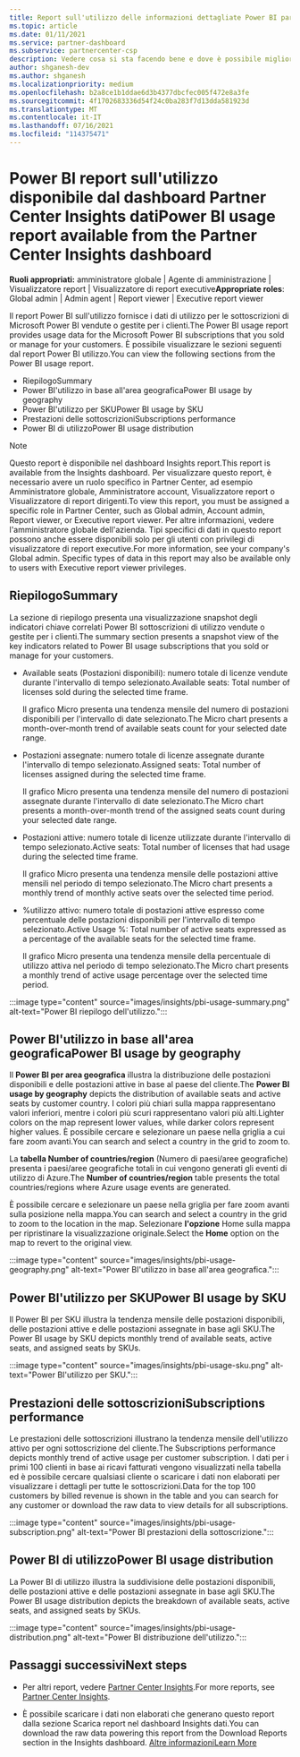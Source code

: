 ```yaml
---
title: Report sull'utilizzo delle informazioni dettagliate Power BI partner
ms.topic: article
ms.date: 01/11/2021
ms.service: partner-dashboard
ms.subservice: partnercenter-csp
description: Vedere cosa si sta facendo bene e dove è possibile migliorare l'utilizzo delle sottoscrizioni Power BI che si vendono o si gestiscono per i clienti.
author: shganesh-dev
ms.author: shganesh
ms.localizationpriority: medium
ms.openlocfilehash: b2a8ce1b1ddae6d3b4377dbcfec005f472e8a3fe
ms.sourcegitcommit: 4f1702683336d54f24c0ba283f7d13dda581923d
ms.translationtype: MT
ms.contentlocale: it-IT
ms.lasthandoff: 07/16/2021
ms.locfileid: "114375471"
---
```

# <a name="power-bi-usage-report-available-from-the-partner-center-insights-dashboard"></a><span data-ttu-id="8d4ae-103">Power BI report sull'utilizzo disponibile dal dashboard Partner Center Insights dati</span><span class="sxs-lookup"><span data-stu-id="8d4ae-103">Power BI usage report available from the Partner Center Insights dashboard</span></span>

<span data-ttu-id="8d4ae-104">**Ruoli appropriati:** amministratore globale | Agente di amministrazione | Visualizzatore report | Visualizzatore di report executive</span><span class="sxs-lookup"><span data-stu-id="8d4ae-104">**Appropriate roles**: Global admin | Admin agent | Report viewer | Executive report viewer</span></span>

<span data-ttu-id="8d4ae-105">Il report Power BI sull'utilizzo fornisce i dati di utilizzo per le sottoscrizioni di Microsoft Power BI vendute o gestite per i clienti.</span><span class="sxs-lookup"><span data-stu-id="8d4ae-105">The Power BI usage report provides usage data for the Microsoft Power BI subscriptions that you sold or manage for your customers.</span></span> <span data-ttu-id="8d4ae-106">È possibile visualizzare le sezioni seguenti dal report Power BI utilizzo.</span><span class="sxs-lookup"><span data-stu-id="8d4ae-106">You can view the following sections from the Power BI usage report.</span></span>

- <span data-ttu-id="8d4ae-107">Riepilogo</span><span class="sxs-lookup"><span data-stu-id="8d4ae-107">Summary</span></span>
- <span data-ttu-id="8d4ae-108">Power BI'utilizzo in base all'area geografica</span><span class="sxs-lookup"><span data-stu-id="8d4ae-108">Power BI usage by geography</span></span>
- <span data-ttu-id="8d4ae-109">Power BI'utilizzo per SKU</span><span class="sxs-lookup"><span data-stu-id="8d4ae-109">Power BI usage by SKU</span></span>
- <span data-ttu-id="8d4ae-110">Prestazioni delle sottoscrizioni</span><span class="sxs-lookup"><span data-stu-id="8d4ae-110">Subscriptions performance</span></span>
- <span data-ttu-id="8d4ae-111">Power BI di utilizzo</span><span class="sxs-lookup"><span data-stu-id="8d4ae-111">Power BI usage distribution</span></span>

 > [!NOTE]
 > <span data-ttu-id="8d4ae-112">Questo report è disponibile nel dashboard Insights report.</span><span class="sxs-lookup"><span data-stu-id="8d4ae-112">This report is available from the Insights dashboard.</span></span> <span data-ttu-id="8d4ae-113">Per visualizzare questo report, è necessario avere un ruolo specifico in Partner Center, ad esempio Amministratore globale, Amministratore account, Visualizzatore report o Visualizzatore di report dirigenti.</span><span class="sxs-lookup"><span data-stu-id="8d4ae-113">To view this report, you must be assigned a specific role in Partner Center, such as Global admin, Account admin, Report viewer, or Executive report viewer.</span></span> <span data-ttu-id="8d4ae-114">Per altre informazioni, vedere l'amministratore globale dell'azienda. Tipi specifici di dati in questo report possono anche essere disponibili solo per gli utenti con privilegi di visualizzatore di report executive.</span><span class="sxs-lookup"><span data-stu-id="8d4ae-114">For more information, see your company's Global admin. Specific types of data in this report may also be available only to users with Executive report viewer privileges.</span></span>

## <a name="summary"></a><span data-ttu-id="8d4ae-115">Riepilogo</span><span class="sxs-lookup"><span data-stu-id="8d4ae-115">Summary</span></span>

<span data-ttu-id="8d4ae-116">La sezione di riepilogo presenta una visualizzazione snapshot degli indicatori chiave correlati Power BI sottoscrizioni di utilizzo vendute o gestite per i clienti.</span><span class="sxs-lookup"><span data-stu-id="8d4ae-116">The summary section presents a snapshot view of the key indicators related to Power BI usage subscriptions that you sold or manage for your customers.</span></span> 

- <span data-ttu-id="8d4ae-117">Available seats (Postazioni disponibili): numero totale di licenze vendute durante l'intervallo di tempo selezionato.</span><span class="sxs-lookup"><span data-stu-id="8d4ae-117">Available seats: Total number of licenses sold during the selected time frame.</span></span>

   <span data-ttu-id="8d4ae-118">Il grafico Micro presenta una tendenza mensile del numero di postazioni disponibili per l'intervallo di date selezionato.</span><span class="sxs-lookup"><span data-stu-id="8d4ae-118">The Micro chart presents a month-over-month trend of available seats count for your selected date range.</span></span>

- <span data-ttu-id="8d4ae-119">Postazioni assegnate: numero totale di licenze assegnate durante l'intervallo di tempo selezionato.</span><span class="sxs-lookup"><span data-stu-id="8d4ae-119">Assigned seats: Total number of licenses assigned during the selected time frame.</span></span>

   <span data-ttu-id="8d4ae-120">Il grafico Micro presenta una tendenza mensile del numero di postazioni assegnate durante l'intervallo di date selezionato.</span><span class="sxs-lookup"><span data-stu-id="8d4ae-120">The Micro chart presents a month-over-month trend of the assigned seats count during your selected date range.</span></span>

- <span data-ttu-id="8d4ae-121">Postazioni attive: numero totale di licenze utilizzate durante l'intervallo di tempo selezionato.</span><span class="sxs-lookup"><span data-stu-id="8d4ae-121">Active seats: Total number of licenses that had usage during the selected time frame.</span></span> 

   <span data-ttu-id="8d4ae-122">Il grafico Micro presenta una tendenza mensile delle postazioni attive mensili nel periodo di tempo selezionato.</span><span class="sxs-lookup"><span data-stu-id="8d4ae-122">The Micro chart presents a monthly trend of monthly active seats over the selected time period.</span></span>

- <span data-ttu-id="8d4ae-123">%utilizzo attivo: numero totale di postazioni attive espresso come percentuale delle postazioni disponibili per l'intervallo di tempo selezionato.</span><span class="sxs-lookup"><span data-stu-id="8d4ae-123">Active Usage %: Total number of active seats expressed as a percentage of the available seats for the selected time frame.</span></span> 

   <span data-ttu-id="8d4ae-124">Il grafico Micro presenta una tendenza mensile della percentuale di utilizzo attiva nel periodo di tempo selezionato.</span><span class="sxs-lookup"><span data-stu-id="8d4ae-124">The Micro chart presents a monthly trend of active usage percentage over the selected time period.</span></span>

:::image type="content" source="images/insights/pbi-usage-summary.png" alt-text="Power BI riepilogo dell'utilizzo.":::

## <a name="power-bi-usage-by-geography"></a><span data-ttu-id="8d4ae-126">Power BI'utilizzo in base all'area geografica</span><span class="sxs-lookup"><span data-stu-id="8d4ae-126">Power BI usage by geography</span></span>

<span data-ttu-id="8d4ae-127">Il **Power BI per area geografica** illustra la distribuzione delle postazioni disponibili e delle postazioni attive in base al paese del cliente.</span><span class="sxs-lookup"><span data-stu-id="8d4ae-127">The **Power BI usage by geography** depicts the distribution of available seats and active seats by customer country.</span></span> <span data-ttu-id="8d4ae-128">I colori più chiari sulla mappa rappresentano valori inferiori, mentre i colori più scuri rappresentano valori più alti.</span><span class="sxs-lookup"><span data-stu-id="8d4ae-128">Lighter colors on the map represent lower values, while darker colors represent higher values.</span></span> <span data-ttu-id="8d4ae-129">È possibile cercare e selezionare un paese nella griglia a cui fare zoom avanti.</span><span class="sxs-lookup"><span data-stu-id="8d4ae-129">You can search and select a country in the grid to zoom to.</span></span>

<span data-ttu-id="8d4ae-130">La **tabella Number of countries/region** (Numero di paesi/aree geografiche) presenta i paesi/aree geografiche totali in cui vengono generati gli eventi di utilizzo di Azure.</span><span class="sxs-lookup"><span data-stu-id="8d4ae-130">The **Number of countries/region** table presents the total countries/regions where Azure usage events are generated.</span></span>

<span data-ttu-id="8d4ae-131">È possibile cercare e selezionare un paese nella griglia per fare zoom avanti sulla posizione nella mappa.</span><span class="sxs-lookup"><span data-stu-id="8d4ae-131">You can search and select a country in the grid to zoom to the location in the map.</span></span> <span data-ttu-id="8d4ae-132">Selezionare **l'opzione** Home sulla mappa per ripristinare la visualizzazione originale.</span><span class="sxs-lookup"><span data-stu-id="8d4ae-132">Select the **Home** option on the map to revert to the original view.</span></span>

:::image type="content" source="images/insights/pbi-usage-geography.png" alt-text="Power BI'utilizzo in base all'area geografica.":::

## <a name="power-bi-usage-by-sku"></a><span data-ttu-id="8d4ae-134">Power BI'utilizzo per SKU</span><span class="sxs-lookup"><span data-stu-id="8d4ae-134">Power BI usage by SKU</span></span>

<span data-ttu-id="8d4ae-135">Il Power BI per SKU illustra la tendenza mensile delle postazioni disponibili, delle postazioni attive e delle postazioni assegnate in base agli SKU.</span><span class="sxs-lookup"><span data-stu-id="8d4ae-135">The Power BI usage by SKU depicts monthly trend of available seats, active seats, and assigned seats by SKUs.</span></span>

:::image type="content" source="images/insights/pbi-usage-sku.png" alt-text="Power BI'utilizzo per SKU.":::

## <a name="subscriptions-performance"></a><span data-ttu-id="8d4ae-137">Prestazioni delle sottoscrizioni</span><span class="sxs-lookup"><span data-stu-id="8d4ae-137">Subscriptions performance</span></span>

<span data-ttu-id="8d4ae-138">Le prestazioni delle sottoscrizioni illustrano la tendenza mensile dell'utilizzo attivo per ogni sottoscrizione del cliente.</span><span class="sxs-lookup"><span data-stu-id="8d4ae-138">The Subscriptions performance depicts monthly trend of active usage per customer subscription.</span></span> <span data-ttu-id="8d4ae-139">I dati per i primi 100 clienti in base ai ricavi fatturati vengono visualizzati nella tabella ed è possibile cercare qualsiasi cliente o scaricare i dati non elaborati per visualizzare i dettagli per tutte le sottoscrizioni.</span><span class="sxs-lookup"><span data-stu-id="8d4ae-139">Data for the top 100 customers by billed revenue is shown in the table and you can search for any customer or download the raw data to view details for all subscriptions.</span></span>

:::image type="content" source="images/insights/pbi-usage-subscription.png" alt-text="Power BI prestazioni della sottoscrizione.":::

## <a name="power-bi-usage-distribution"></a><span data-ttu-id="8d4ae-141">Power BI di utilizzo</span><span class="sxs-lookup"><span data-stu-id="8d4ae-141">Power BI usage distribution</span></span>

<span data-ttu-id="8d4ae-142">La Power BI di utilizzo illustra la suddivisione delle postazioni disponibili, delle postazioni attive e delle postazioni assegnate in base agli SKU.</span><span class="sxs-lookup"><span data-stu-id="8d4ae-142">The Power BI usage distribution depicts the breakdown of available seats, active seats, and assigned seats by SKUs.</span></span>

:::image type="content" source="images/insights/pbi-usage-distribution.png" alt-text="Power BI distribuzione dell'utilizzo.":::

## <a name="next-steps"></a><span data-ttu-id="8d4ae-144">Passaggi successivi</span><span class="sxs-lookup"><span data-stu-id="8d4ae-144">Next steps</span></span>

- <span data-ttu-id="8d4ae-145">Per altri report, vedere [Partner Center Insights](partner-center-insights.md).</span><span class="sxs-lookup"><span data-stu-id="8d4ae-145">For more reports, see [Partner Center Insights](partner-center-insights.md).</span></span>

- <span data-ttu-id="8d4ae-146">È possibile scaricare i dati non elaborati che generano questo report dalla sezione Scarica report nel dashboard Insights dati.</span><span class="sxs-lookup"><span data-stu-id="8d4ae-146">You can download the raw data powering this report from the Download Reports section in the Insights dashboard.</span></span> [<span data-ttu-id="8d4ae-147">Altre informazioni</span><span class="sxs-lookup"><span data-stu-id="8d4ae-147">Learn More</span></span>](insights-download-reports.md) 
